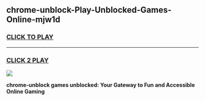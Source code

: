 
## chrome-unblock-Play-Unblocked-Games-Online-mjw1d
<h3>
<a href="https://premium76.site?title=chrome-unblock&ref=25A">CLICK TO PLAY</a></h3>
<hr>

<h3>
<a href="https://premium76.site?title=chrome-unblock&ref=25A">CLICK 2 PLAY</a>
  
</h3>

<a href="https://premium76.site?title=chrome-unblock&ref=25A"><img src="https://clearcache.store/games.png"></a>


**chrome-unblock games unblocked: Your Gateway to Fun and Accessible Online Gaming**
